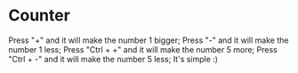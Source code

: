 # Counter
Press "+" and it will make the number 1 bigger;
Press "-" and it will make the number 1 less;
Press "Ctrl + +" and it will make the number 5 more;
Press "Ctrl + -" and it will make the number 5 less;
It's simple :)
